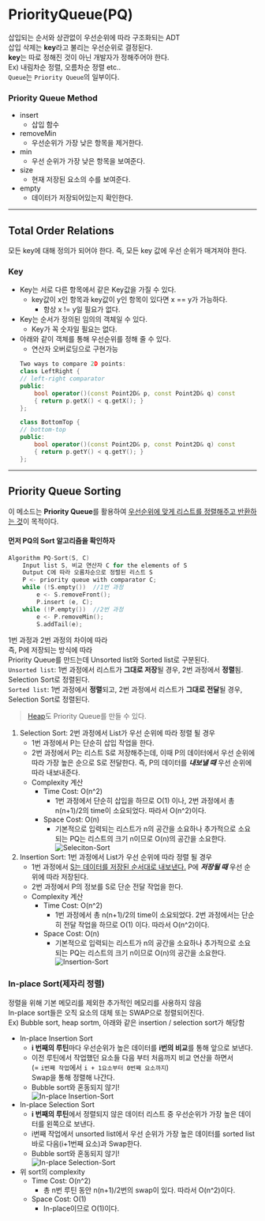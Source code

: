 # PriorityQueue(PQ)
삽입되는 순서와 상관없이 우선순위에 따라 구조화되는 ADT    
삽입 삭제는 **key**라고 불리는 우선순위로 결정된다.    
**key**는 따로 정해진 것이 아닌 개발자가 정해주어야 한다.    
Ex) 내림차순 정렬, 오름차순 정렬 etc..    
`Queue`는 `Priority Queue`의 일부이다.
### Priority Queue Method
* insert
    * 삽입 함수
* removeMin
    * 우선순위가 가장 낮은 항목을 제거한다.
* min
    * 우선 순위가 가장 낮은 항목을 보여준다.
* size
    * 현재 저장된 요소의 수를 보여준다.
* empty
    * 데이터가 저장되어있는지 확인한다.
***
## Total Order Relations
모든 key에 대해 정의가 되어야 한다.
즉, 모든 key 값에 우선 순위가 매겨져야 한다.    
### Key
* Key는 서로 다른 항목에서 같은 Key값을 가질 수 있다.
    * key값이 x인 항목과 key값이 y인 항목이 있다면 x == y가 가능하다.
        * 항상 x != y일 필요가 없다.
* Key는 순서가 정의된 임의의 객체일 수 있다.
    * Key가 꼭 숫자일 필요는 없다.
* 아래와 같이 객체를 통해 우선순위를 정해 줄 수 있다.
    * 연산자 오버로딩으로 구현가능
    ```c++
    Two ways to compare 2D points:
    class LeftRight {
    // left-right comparator
    public:
        bool operator()(const Point2D& p, const Point2D& q) const
        { return p.getX() < q.getX(); }
    };

    class BottomTop {
    // bottom-top
    public:
        bool operator()(const Point2D& p, const Point2D& q) const
        { return p.getY() < q.getY(); }
    };
    ```
***
## Priority Queue Sorting
이 메소드는 **Priority Queue**를 활용하여 <u>우선순위에 맞게 리스트를 정렬해주고 반환하는 것</u>이 목적이다.
#### 먼저 PQ의 Sort 알고리즘을 확인하자
```c++
Algorithm PQ-Sort(S, C)
    Input list S, 비교 연산자 C for the elements of S
    Output C에 따라 오름차순으로 정렬된 리스트 S
    P <- priority queue with comparator C;
    while (!S.empty())  //1번 과정
        e <- S.removeFront();
        P.insert (e, C);
    while (!P.empty())  //2번 과정
        e <- P.removeMin();
        S.addTail(e);
```
1번 과정과 2번 과정의 차이에 따라    
즉, P에 저장되는 방식에 따라    
Priority Queue를 만드는데 Unsorted list와 Sorted list로 구분된다.    
`Unsorted list`: 1번 과정에서 리스트가 **그대로 저장**될 경우, 2번 과정에서 **정렬**됨. Selection Sort로 정렬된다.    
`Sorted list`: 1번 과정에서 **정렬**되고, 2번 과정에서 리스트가 **그대로 전달**될 경우, Selection Sort로 정렬된다.
> [Heap](./Heap.md)도 Priority Queue를 만들 수 있다.
1. Selection Sort: 2번 과정에서 List가 우선 순위에 따라 정렬 될 경우
    * 1번 과정에서 P는 단순히 삽입 작업을 한다.
    * 2번 과정에서 P는 리스트 S로 저장해주는데, 이때 P의 데이터에서 우선 순위에 따라 가장 높은 순으로 S로 전달한다. 즉, P의 데이터를 ***내보낼 때*** 우선 순위에 따라 내보내준다.
    * Complexity 계산
        * Time Cost: O(n^2)
            * 1번 과정에서 단순히 삽입을 하므로 O(1) 이나, 2번 과정에서 총 n(n+1)/2의 time이 소요되었다. 따라서 O(n^2)이다.
        * Space Cost: O(n)
            * 기본적으로 입력되는 리스트가 n의 공간을 소요하나 추가적으로 소요되는 PQ는 리스트의 크기 n이므로 O(n)의 공간을 소요한다.    
    ![Seleciton-Sort](./img/Selection-Sort.PNG)
2. Insertion Sort: 1번 과정에서 List가 우선 순위에 따라 정렬 될 경우
    * 1번 과정에서 <u>S는 데이터를 저장된 순서대로 내보낸다.</u> P에 ***저장될 때*** 우선 순위에 따라 저장된다.
    * 2번 과정에서 P의 정보를 S로 단순 전달 작업을 한다.
    * Complexity 계산
        * Time Cost: O(n^2)
            * 1번 과정에서 총 n(n+1)/2의 time이 소요되었다. 2번 과정에서는 단순히 전달 작업을 하므로 O(1) 이다. 따라서 O(n^2)이다.
        * Space Cost: O(n)
            * 기본적으로 입력되는 리스트가 n의 공간을 소요하나 추가적으로 소요되는 PQ는 리스트의 크기 n이므로 O(n)의 공간을 소요한다.    
    ![Insertion-Sort](./img/Insertion-Sort.PNG)
### In-place Sort(제자리 정렬)
정렬을 위해 기본 메모리를 제외한 추가적인 메모리를 사용하지 않음    
In-place sort들은 오직 요소의 대체 또는 SWAP으로 정렬되어진다.    
Ex) Bubble sort, heap sortm, 아래와 같은 insertion / selection sort가 해당함
* In-place Insertion Sort
    * **i 번째의 루틴**마다 우선순위가 높은 데이터를 **i번의 비교**를 통해 앞으로 보낸다.
    * 이전 루틴에서 작업했던 요소들 다음 부터 처음까지 비교 연산을 하면서    
    (= `i번째 작업`에서 `i + 1요소부터 0번째 요소까지`)    
    Swap을 통해 정렬해 나간다.
    * Bubble sort와 혼동되지 않기!    
    ![In-place Insertion-Sort](./img/In-place-Insertion-sort.PNG)
* In-place Selection Sort
    * **i 번째의 루틴**에서 정렬되지 않은 데이터 리스트 중 우선순위가 가장 높은 데이터를 왼쪽으로 보낸다.
    * i번째 작업에서 unsorted list에서 우선 순위가 가장 높은 데이터를 sorted list 바로 다음(i+1번째 요소)과 Swap한다. 
    * Bubble sort와 혼동되지 않기!    
    ![In-place Selection-Sort](./img/In-place-Selection-sort.PNG)
* 위 sort의 complexity
    * Time Cost: O(n^2)
        * 총 n번 루틴 동안 n(n+1)/2번의 swap이 있다. 따라서 O(n^2)이다.
    * Space Cost: O(1)
        * In-place이므로 O(1)이다.
